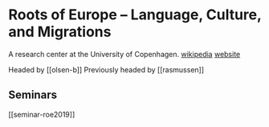 # Roots of Europe – Language, Culture, and Migrations

A research center at the University of Copenhagen. [wikipedia](https://en.wikipedia.org/wiki/Roots-of-Europe) [website](http://rootsofeurope.ku.dk/english/)

Headed by [[olsen-b]]
Previously headed by [[rasmussen]]

## Seminars
[[seminar-roe2019]]